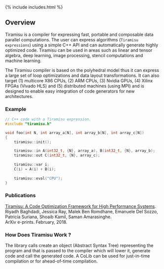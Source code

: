 {% include includes.html %}

## Overview
Tiramisu is a compiler for expressing fast, portable and composable data parallel computations.  The user can express algorithms (`Tiramisu expressions`) using a simple C++ API and can automatically generate highly optimized code.  Tiramisu can be used in areas such as linear and tensor algebra, deep learning, image processing, stencil computations and machine learning.

The Tiramisu compiler is based on the polyhedral model thus it can express a large set of loop optimizations and data layout transformations.  It can also target (1) multicore X86 CPUs, (2) ARM CPUs, (3) Nvidia GPUs, (4) Xilinx FPGAs (Vivado HLS) and (5) distributed machines (using MPI) and is designed to enable easy integration of code generators for new architectures.

### Example

```cpp
// C++ code with a Tiramisu expression.
#include "tiramisu.h"

void foo(int N, int array_a[N], int array_b[N], int array_c[N])
{
    tiramisu::init();

    tiramisu::in A(int32_t, {N}, array_a), B(int32_t, {N}, array_b);
    tiramisu::out C(int32_t, {N}, array_c);
    
    tiramisu::var i;
    C(i) = A(i) + B(i);
    
    tiramisu::eval("CPU");
}
```

### Publications

[Tiramisu: A Code Optimization Framework for High Performance Systems](https://arxiv.org/abs/1804.10694).<br/>
Riyadh Baghdadi, Jessica Ray, Malek Ben Romdhane, Emanuele Del Sozzo, Patricia Suriana, Shoaib Kamil, Saman Amarasinghe.<br/>
ArXiv e-prints. February, 2018.


### How Does Tiramisu Work ?

The library calls create an object (Abstract Syntax Tree) representing the program and that is passed to the compiler which will lower it, generate code and call the generated code.  A CoLib can be used for just-in-time compilation or for ahead-of-time compilation.
